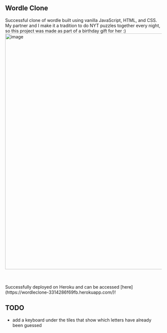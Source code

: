 ## Wordle Clone
Successful clone of wordle built using vanilla JavaScript, HTML, and CSS. My partner and I make it a tradition to do NYT puzzles together every night, so this project was made as part of a birthday gift for her :)
<img width="757" alt="image" src="https://github.com/andrewahn-ubc/wordle-clone/assets/115388743/2aede5c9-e10a-4c59-97ac-78edd81b270b">

<br/>
<br/>
Successfully deployed on Heroku and can be accessed [here](https://wordleclone-3314286f69fb.herokuapp.com/)!

## TODO
- add a keyboard under the tiles that show which letters have already been guessed
